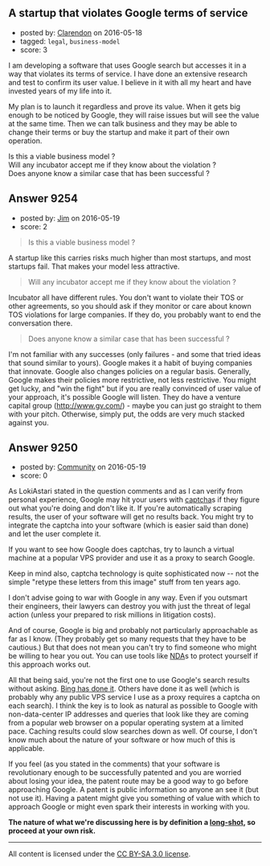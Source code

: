 ## A startup that violates Google terms of service

- posted by: [Clarendon](https://stackexchange.com/users/8465544/clarendon) on 2016-05-18
- tagged: `legal`, `business-model`
- score: 3

I am developing a software that uses Google search but accesses it in a way that violates its terms of service. I have done an extensive research and test to confirm its user value. I believe in it with all my heart and have invested years of my life into it.

My plan is to launch it regardless and prove its value. When it gets big enough to be noticed by Google, they will raise issues but will see the value at the same time. Then we can talk business and they may be able to change their terms or buy the startup and make it part of their own operation. 

Is this a viable business model ? <br />
Will any incubator accept me if they know about the violation ?  <br />
Does anyone know a similar case that has been successful ?  <br />


## Answer 9254

- posted by: [Jim](https://stackexchange.com/users/351236/jim) on 2016-05-19
- score: 2

> Is this a viable business model ?

A startup like this carries risks much higher than most startups, and most startups fail. That makes your model less attractive.

> Will any incubator accept me if they know about the violation ?

Incubator all have different rules. You don't want to violate their TOS or other agreements, so you should ask if they monitor or care about known TOS violations for large companies. If they do, you probably want to end the conversation there.

> Does anyone know a similar case that has been successful ?

I'm not familiar with any successes (only failures - and some that tried ideas that sound similar to yours). Google makes it a habit of buying companies that innovate. Google also changes policies on a regular basis. Generally, Google makes their policies more restrictive, not less restrictive. You might get lucky, and "win the fight" but if you are really convinced of user value of your approach, it's possible Google will listen. They do have a venture capital group (http://www.gv.com/) - maybe you can just go straight to them with your pitch. Otherwise, simply put, the odds are very much stacked against you.




## Answer 9250

- posted by: [Community](https://stackexchange.com/users/-1/community) on 2016-05-19
- score: 0

As LokiAstari stated in the question comments and as I can verify from personal experience, Google may hit your users with [captcha](https://www.google.com/recaptcha/intro/index.html)s if they figure out what you're doing and don't like it. If you're automatically scraping results, the user of your software will get no results back. You might try to integrate the captcha into your software (which is easier said than done) and let the user complete it.

If you want to see how Google does captchas, try to launch a virtual machine at a popular VPS provider and use it as a proxy to search Google.

Keep in mind also, captcha technology is quite sophisticated now -- not the simple "retype these letters from this image" stuff from ten years ago.

I don't advise going to war with Google in any way. Even if you outsmart their engineers, their lawyers can destroy you with just the threat of legal action (unless your prepared to risk millions in litigation costs).

And of course, Google is big and probably not particularly approachable as far as I know. (They probably get so many requests that they have to be cautious.) But that does not mean you can't try to find someone who might be willing to hear you out. You can use tools like [NDA](https://en.wikipedia.org/wiki/Non-disclosure_agreement)s to protect yourself if this approach works out.

All that being said, you're not the first one to use Google's search results without asking. [Bing has done it](https://googleblog.blogspot.com/2011/02/microsofts-bing-uses-google-search.html). Others have done it as well (which is probably why any public VPS service I use as a proxy requires a captcha on each search). I think the key is to look as natural as possible to Google with non-data-center IP addresses and queries that look like they are coming from a popular web browser on a popular operating system at a limited pace. Caching results could slow searches down as well. Of course, I don't know much about the nature of your software or how much of this is applicable.

If you feel (as you stated in the comments) that your software is revolutionary enough to be successfully patented and you are worried about losing your idea, the patent route may be a good way to go before approaching Google. A patent is public information so anyone an see it (but not use it). Having a patent might give you something of value with which to approach Google or might even spark their interests in working with you.

**The nature of what we're discussing here is by definition a [long-shot](http://www.dictionary.com/browse/long-shot), so proceed at your own risk.**



---

All content is licensed under the [CC BY-SA 3.0 license](https://creativecommons.org/licenses/by-sa/3.0/).
